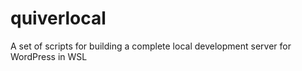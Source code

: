 # quiverlocal
A set of scripts for building a complete local development server for WordPress in WSL
